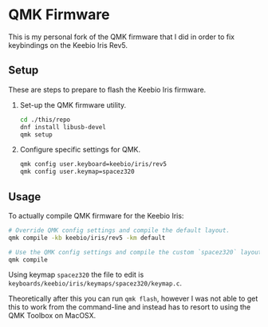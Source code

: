 QMK Firmware
============

This is my personal fork of the QMK firmware that I did in order to fix
keybindings on the Keebio Iris Rev5.

Setup
-----

These are steps to prepare to flash the Keebio Iris firmware.

1.  Set-up the QMK firmware utility.

    ```sh
    cd ./this/repo
    dnf install libusb-devel
    qmk setup
    ```

2.  Configure specific settings for QMK.

    ```sh
    qmk config user.keyboard=keebio/iris/rev5
    qmk config user.keymap=spacez320
    ```

Usage
-----

To actually compile QMK firmware for the Keebio Iris:

```sh
# Override QMK config settings and compile the default layout.
qmk compile -kb keebio/iris/rev5 -km default

# Use the QMK config settings and compile the custom `spacez320` layout.
qmk compile
```

Using keymap `spacez320` the file to edit is
`keyboards/keebio/iris/keymaps/spacez320/keymap.c`.

Theoretically after this you can run `qmk flash`, however I was not able to get
this to work from the command-line and instead has to resort to using the QMK
Toolbox on MacOSX.
